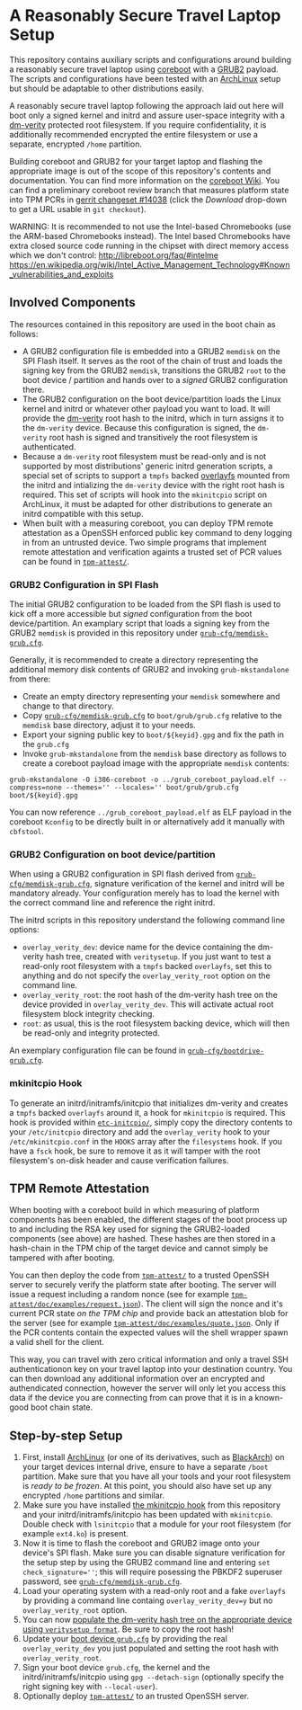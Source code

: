 # A Reasonably Secure Travel Laptop Setup #

This repository contains auxiliary scripts and configurations around building a reasonably secure travel laptop using [coreboot](https://www.coreboot.org/) with a [GRUB2](http://www.gnu.org/software/grub/) payload.
The scripts and configurations have been tested with an [ArchLinux](https://www.archlinux.org/) setup but should be adaptable to other distributions easily.

A reasonably secure travel laptop following the approach laid out here will boot only a signed kernel and initrd and assure user-space integrity with a [dm-verity](https://lwn.net/Articles/459420/) protected root filesystem. If you require confidentiality, it is additionally recommended encrypted the entire filesystem or use a separate, encrypted `/home` partition.

Building coreboot and GRUB2 for your target laptop and flashing the appropriate image is out of the scope of this repository's contents and documentation. You can find more information on the [coreboot Wiki](https://coreboot.org/Welcome_to_coreboot).
You can find a preliminary coreboot review branch that measures platform state into TPM PCRs in [gerrit changeset #14038](http://review.coreboot.org/#/c/14038/) (click the *Download* drop-down to get a URL usable in `git checkout`).

WARNING: It is recommended to not use the Intel-based Chromebooks (use the ARM-based Chromebooks instead). The Intel based Chromebooks have extra closed source code running in the chipset with direct memory access which we don't control:
http://libreboot.org/faq/#intelme
https://en.wikipedia.org/wiki/Intel_Active_Management_Technology#Known_vulnerabilities_and_exploits

## Involved Components ##

The resources contained in this repository are used in the boot chain as follows:
- A GRUB2 configuration file is embedded into a GRUB2 `memdisk` on the SPI Flash itself. It serves as the root of the chain of trust and loads the signing key from the GRUB2 `memdisk`, transitions the GRUB2 `root` to the boot device / partition and hands over to a *signed* GRUB2 configuration there.
- The GRUB2 configuration on the boot device/partition loads the Linux kernel and initrd or whatever other payload you want to load. It will provide the [dm-verity](https://lwn.net/Articles/459420/) root hash to the initrd, which in turn assigns it to the `dm-verity` device. Because this configuration is signed, the `dm-verity` root hash is signed and transitively the root filesystem is authenticated.
- Because a `dm-verity` root filesystem must be read-only and is not supported by most distributions' generic initrd generation scripts, a special set of scripts to support a `tmpfs` backed [overlayfs](https://www.kernel.org/doc/Documentation/filesystems/overlayfs.txt) mounted from the initrd and intializing the `dm-verity` device with the right root hash is required. This set of scripts will hook into the `mkinitcpio` script on ArchLinux, it must be adapted for other distributions to generate an initrd compatible with this setup.
- When built with a measuring coreboot, you can deploy TPM remote attestation as a OpenSSH enforced public key command to deny logging in from an untrusted device. Two simple programs that implement remote attestation and verification againts a trusted set of PCR values can be found in [`tpm-attest/`](tpm-attest/).


### GRUB2 Configuration in SPI Flash ###

The initial GRUB2 configuration to be loaded from the SPI flash is used to kick off a more accessible but *signed* configuration from the boot device/partition.
An examplary script that loads a signing key from the GRUB2 `memdisk` is provided in this repository under [`grub-cfg/memdisk-grub.cfg`](grub-cfg/memdisk-grub.cfg).

Generally, it is recommended to create a directory representing the additional memory disk contents of GRUB2 and invoking `grub-mkstandalone` from there:
- Create an empty directory representing your `memdisk` somewhere and change to that directory.
- Copy [`grub-cfg/memdisk-grub.cfg`](grub-cfg/memdisk-grub.cfg) to `boot/grub/grub.cfg` relative to the `memdisk` base directory, adjust it to your needs.
- Export your signing public key to `boot/${keyid}.gpg` and fix the path in the `grub.cfg`
- Invoke `grub-mkstandalone` from the `memdisk` base directory as follows to create a coreboot payload image with the appropriate `memdisk` contents:
```
grub-mkstandalone -O i386-coreboot -o ../grub_coreboot_payload.elf --compress=none --themes='' --locales='' boot/grub/grub.cfg boot/${keyid}.gpg
```

You can now reference `../grub_coreboot_payload.elf` as ELF payload in the coreboot `Kconfig` to be directly built in or alternatively add it manually with `cbfstool`.

### GRUB2 Configuration on boot device/partition ###

When using a GRUB2 configuration in SPI flash derived from [`grub-cfg/memdisk-grub.cfg`](grub-cfg/memdisk-grub.cfg), signature verification of the kernel and initrd will be mandatory already.
Your configuration merely has to load the kernel with the correct command line and reference the right initrd.

The initrd scripts in this repository understand the following command line options:
- `overlay_verity_dev`: device name for the device containing the dm-verity hash tree, created with `veritysetup`. If you just want to test a read-only root filesystem with a `tmpfs` backed `overlayfs`, set this to anything and do not specify the `overlay_verity_root` option on the command line.
- `overlay_verity_root`: the root hash of the dm-verity hash tree on the device provided in `overlay_verity_dev`. This will activate actual root filesystem block integrity checking.
- `root`: as usual, this is the root filesystem backing device, which will then be read-only and integrity protected.

An exemplary configuration file can be found in [`grub-cfg/bootdrive-grub.cfg`](grub-cfg/bootdrive-grub.cfg).


### mkinitcpio Hook ###

To generate an initrd/initramfs/initcpio that initializes dm-verity and creates a `tmpfs` backed `overlayfs` around it, a hook for `mkinitcpio` is required. This hook is provided within [`etc-initcpio/`](etc-initcpio/), simply copy the directory contents to your `/etc/initcpio` directory and add the `overlay_verity` hook to your `/etc/mkinitcpio.conf` in the  `HOOKS` array after the `filesystems` hook. If you have a `fsck` hook, be sure to remove it as it will tamper with the root filesystem's on-disk header and cause verification failures.


## TPM Remote Attestation ##

When booting with a coreboot build in which measuring of platform components has been enabled, the different stages of the boot process up to and including the RSA key used for signing the GRUB2-loaded components (see above) are hashed. These hashes are then stored in a hash-chain in the TPM chip of the target device and cannot simply be tampered with after booting.

You can then deploy the code from [`tpm-attest/`](tpm-attest/) to a trusted OpenSSH server to securely verify the platform state after booting. The server will issue a request including a random nonce (see for example [`tpm-attest/doc/examples/request.json`](tpm-attest/doc/examples/request.json)). The client will sign the nonce and it's current PCR state *on the TPM chip* and provide back an attestation blob for the server (see for example [`tpm-attest/doc/examples/quote.json`](tpm-attest/doc/examples/quote.json). Only if the PCR contents contain the expected values will the shell wrapper spawn a valid shell for the client.

This way, you can travel with zero critical information and only a travel SSH authenticationon key on your travel laptop into your destination country. You can then download any additional information over an encrypted and authendicated connection, however the server will only let you access this data if the device you are connecting from can prove that it is in a known-good boot chain state.


## Step-by-step Setup ##

1. First, install [ArchLinux](https://www.archlinux.org/) (or one of its derivatives, such as [BlackArch](http://blackarch.org/)) on your target devices internal drive, ensure to have a separate `/boot` partition. Make sure that you have all your tools and your root filesystem is *ready to be frozen*. At this point, you should also have set up any encrypted `/home` partitions and similar.
2. Make sure you have installed [the mkinitcpio hook](etc-initcpio/) from this repository and your initrd/initramfs/initcpio has been updated with `mkinitcpio`. Double check with `lsinitcpio` that a module for your root filesystem (for example `ext4.ko`) is present.
3. Now it is time to flash the coreboot and GRUB2 image onto your device's SPI flash. Make sure you can disable signature verification for the setup step by using the GRUB2 command line and entering `set check_signature=''`; this will require posessing the PBKDF2 superuser password, see [`grub-cfg/memdisk-grub.cfg`](grub-cfg/memdisk-grub.cfg).
4. Load your operating system with a read-only root and a fake `overlayfs` by providing a command line containg `overlay_verity_dev=y` but no `overlay_verity_root` option.
5. You can now [populate the dm-verity hash tree on the appropriate device using `veritysetup format`](https://gitlab.com/cryptsetup/cryptsetup/wikis/DMVerity). Be sure to copy the root hash!
6. Update your [boot device `grub.cfg`](grub-cfg/bootdrive-grub.cfg) by providing the real `overlay_verity_dev` you just populated and setting the root hash with `overlay_verity_root`.
7. Sign your boot device `grub.cfg`, the kernel and the initrd/initramfs/initcpio using `gpg --detach-sign` (optionally specify the right signing key with `--local-user`).
8. Optionally deploy [`tpm-attest/`](tpm-attest/) to an trusted OpenSSH server.
